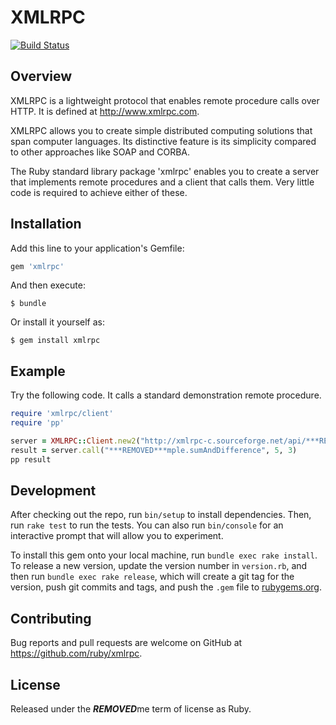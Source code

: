 # XMLRPC

[![Build Status](https://travis-ci.org/ruby/xmlrpc.svg?branch=master)](https://travis-ci.org/ruby/xmlrpc)

## Overview

XMLRPC is a lightweight protocol that enables remote procedure calls over
HTTP.  It is defined at http://www.xmlrpc.com.

XMLRPC allows you to create simple distributed computing solutions that span
computer languages.  Its distinctive feature is its simplicity compared to
other approaches like SOAP and CORBA.

The Ruby standard library package 'xmlrpc' enables you to create a server that
implements remote procedures and a client that calls them.  Very little code
is required to achieve either of these.

## Installation

Add this line to your application's Gemfile:

```ruby
gem 'xmlrpc'
```

And then execute:

    $ bundle

Or install it yourself as:

    $ gem install xmlrpc

## Example

Try the following code.  It calls a standard demonstration remote procedure.

```ruby
require 'xmlrpc/client'
require 'pp'

server = XMLRPC::Client.new2("http://xmlrpc-c.sourceforge.net/api/***REMOVED***mple.php")
result = server.call("***REMOVED***mple.sumAndDifference", 5, 3)
pp result
```

## Development

After checking out the repo, run `bin/setup` to install dependencies. Then, run `rake test` to run the tests. You can also run `bin/console` for an interactive prompt that will allow you to experiment.

To install this gem onto your local machine, run `bundle exec rake install`. To release a new version, update the version number in `version.rb`, and then run `bundle exec rake release`, which will create a git tag for the version, push git commits and tags, and push the `.gem` file to [rubygems.org](https://rubygems.org).

## Contributing

Bug reports and pull requests are welcome on GitHub at https://github.com/ruby/xmlrpc.


## License

Released under the ***REMOVED***me term of license as Ruby.
